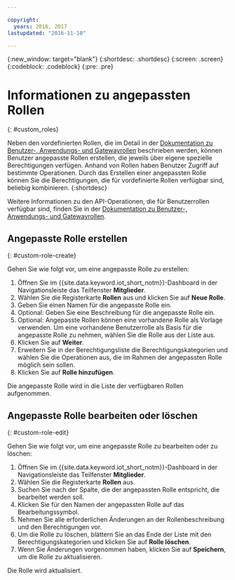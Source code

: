```yaml
---

copyright:
  years: 2016, 2017
lastupdated: "2016-11-10"

---
```


{:new_window: target="blank"}
{:shortdesc: .shortdesc}
{:screen: .screen}
{:codeblock: .codeblock}
{:pre: .pre}

# Informationen zu angepassten Rollen
{: #custom_roles}

Neben den vordefinierten Rollen, die im Detail in der [Dokumentation zu Benutzer-, Anwendungs- und Gatewayrollen](roles_index.html) beschrieben werden, können Benutzer angepasste Rollen erstellen, die jeweils über eigene spezielle Berechtigungen verfügen. Anhand von Rollen haben Benutzer Zugriff auf bestimmte Operationen. Durch das Erstellen einer angepassten Rolle können Sie die Berechtigungen, die für vordefinierte Rollen verfügbar sind, beliebig kombinieren.
{:shortdesc}

Weitere Informationen zu den API-Operationen, die für Benutzerrollen verfügbar sind, finden Sie in der [Dokumentation zu Benutzer-, Anwendungs- und Gatewayrollen](roles_index.html).

## Angepasste Rolle erstellen
{: #custom-role-create}

Gehen Sie wie folgt vor, um eine angepasste Rolle zu erstellen:

1. Öffnen Sie im {{site.data.keyword.iot_short_notm}}-Dashboard in der Navigationsleiste das Teilfenster **Mitglieder**.
2. Wählen Sie die Registerkarte **Rollen** aus und klicken Sie auf **Neue Rolle**.
3. Geben Sie einen Namen für die angepasste Rolle ein.
4. Optional: Geben Sie eine Beschreibung für die angepasste Rolle ein.
5. Optional: Angepasste Rollen können eine vorhandene Rolle als Vorlage verwenden. Um eine vorhandene Benutzerrolle als Basis für die angepasste Rolle zu nehmen, wählen Sie die Rolle aus der Liste aus.
6. Klicken Sie auf **Weiter**.
7. Erweitern Sie in der Berechtigungsliste die Berechtigungskategorien und wählen Sie die Operationen aus, die im Rahmen der angepassten Rolle möglich sein sollen.
8. Klicken Sie auf **Rolle hinzufügen**.

Die angepasste Rolle wird in die Liste der verfügbaren Rollen aufgenommen.

## Angepasste Rolle bearbeiten oder löschen
{: #custom-role-edit}

Gehen Sie wie folgt vor, um eine angepasste Rolle zu bearbeiten oder zu löschen:

1. Öffnen Sie im {{site.data.keyword.iot_short_notm}}-Dashboard in der Navigationsleiste das Teilfenster **Mitglieder**.
2. Wählen Sie die Registerkarte **Rollen** aus.
3. Suchen Sie nach der Spalte, die der angepassten Rolle entspricht, die bearbeitet werden soll.
3. Klicken Sie für den Namen der angepassten Rolle auf das Bearbeitungssymbol.
4. Nehmen Sie alle erforderlichen Änderungen an der Rollenbeschreibung und den Berechtigungen vor.
5. Um die Rolle zu löschen, blättern Sie an das Ende der Liste mit den Berechtigungskategorien und klicken Sie auf **Rolle löschen**.
5. Wenn Sie Änderungen vorgenommen haben, klicken Sie auf **Speichern**, um die Rolle zu aktualisieren.

Die Rolle wird aktualisiert.
